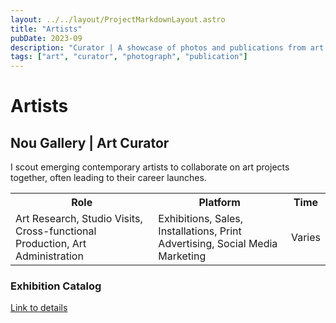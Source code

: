 ```yaml
---
layout: ../../layout/ProjectMarkdownLayout.astro
title: "Artists"
pubDate: 2023-09
description: "Curator | A showcase of photos and publications from art shows I've shaped with artists."
tags: ["art", "curator", "photograph", "publication"]
---
```


# Artists

## Nou Gallery | Art Curator

I scout emerging contemporary artists to collaborate on art projects together, often leading to their career launches. 

<table>
<tr>
    <th>Role</th>
    <th>Platform</th>
    <th>Time</th>
</tr>
<tr>
    <td>Art Research, Studio Visits, Cross-functional Production, Art Administration</td>
    <td>Exhibitions, Sales, Installations, Print Advertising, Social Media Marketing</td>
    <td>Varies</td>
</tr>
</table>

### Exhibition Catalog

[Link to details](https://drive.google.com/file/d/1g2m4kS8Wx3Za-4rXVMgQZPeC6gLIh46P/view?usp=drive_link)
